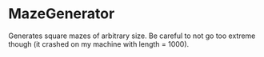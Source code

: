 # MazeGenerator
Generates square mazes of arbitrary size. Be careful to not go too extreme though (it crashed on my machine with length = 1000).
